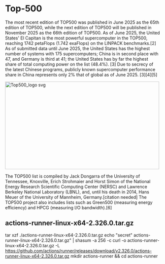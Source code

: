 # Top-500
The most recent edition of TOP500 was published in June 2025 as the 65th edition of TOP500, while the next edition of TOP500 will be published in November 2025 as the 66th edition of TOP500. As of June 2025, the United States' El Capitan is the most powerful supercomputer in the TOP500, reaching 1742 petaFlops (1.742 exaFlops) on the LINPACK benchmarks.[2] As of submitted data until June 2025, the United States has the highest number of systems with 175 supercomputers; China is in second place with 47, and Germany is third at 41; the United States has by far the highest share of total computing power on the list (48.4%). [3] Due to secrecy of the latest Chinese programs, publicly known supercomputer performance share in China represents only 2% that of global as of June 2025. [3][4][5]

<img width="500" height="284" alt="Top500_logo svg" src="https://github.com/user-attachments/assets/b2d650f9-f079-463e-b678-c17e7655fb01" />


The TOP500 list is compiled by Jack Dongarra of the University of Tennessee, Knoxville, Erich Strohmaier and Horst Simon of the National Energy Research Scientific Computing Center (NERSC) and Lawrence Berkeley National Laboratory (LBNL), and, until his death in 2014, Hans Meuer of the University of Mannheim, Germany.[citation needed] The TOP500 project also includes lists such as Green500 (measuring energy efficiency) and HPCG (measuring I/O bandwidth).[6]

## actions-runner-linux-x64-2.326.0.tar.gz
   tar xzf ./actions-runner-linux-x64-2.326.0.tar.gz
   echo "secret"
   actions-runner-linux-x64-2.326.0.tar.gz" | shasum -a 256 -c
   curl -o actions-runner-linux-x64-2.326.0.tar.gz -L 
   https://github.com/actions/runner/releases/download/v2.326.0/actions-runner-linux-x64-2.326.0.tar.gz
   mkdir actions-runner && cd actions-runner
